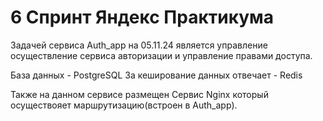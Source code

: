 # 6 Спринт Яндекс Практикума


Задачей сервиса Auth_app на 05.11.24 является управление осуществление сервиса авторизации и 
управление правами доступа.

База данных - PostgreSQL
За кеширование данных отвечает - Redis

Также на данном сервисе размещен Сервис Nginx который осуществояет маршрутизацию(встроен в Auth_app).
